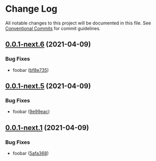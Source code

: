 # Change Log

All notable changes to this project will be documented in this file.
See [Conventional Commits](https://conventionalcommits.org) for commit guidelines.

## [0.0.1-next.6](https://github.com/generic-mmo/server/compare/v0.0.1-next.5...v0.0.1-next.6) (2021-04-09)


### Bug Fixes

* foobar ([bf8e735](https://github.com/generic-mmo/server/commit/bf8e735d67e0fb202f1056ee6487facb25594960))





## [0.0.1-next.5](https://github.com/generic-mmo/server/compare/v0.0.1-next.4...v0.0.1-next.5) (2021-04-09)


### Bug Fixes

* foobar ([9e99eac](https://github.com/generic-mmo/server/commit/9e99eacd244d431356e5a13c2204be2f76e75343))





## [0.0.1-next.1](https://github.com/generic-mmo/server/compare/v0.0.1-next.0...v0.0.1-next.1) (2021-04-09)


### Bug Fixes

* foobar ([5afa368](https://github.com/generic-mmo/server/commit/5afa3685b69d4dfa21880b81a4e51ad2ce38ae8e))
